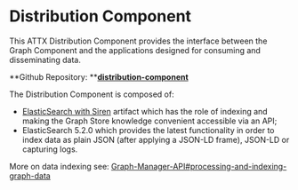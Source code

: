 # Distribution Component

This ATTX Distribution Component provides the interface between the Graph Component and the applications designed for consuming and disseminating data.

**Github Repository: **[**distribution-component**](https://github.com/ATTX-project/distribution-component)

The Distribution Component is composed of:

* [ElasticSearch with Siren](ElasticSearch-with-Siren.md) artifact which has the role of indexing and making the Graph Store knowledge convenient accessible via an API;
* ElasticSearch 5.2.0 which provides the latest functionality in order to index data as plain JSON \(after applying a JSON-LD frame\), JSON-LD or capturing logs.

More on data indexing see: [Graph-Manager-API\#processing-and-indexing-graph-data](Graph-Manager-API#processing-and-indexing-graph-data.md)
